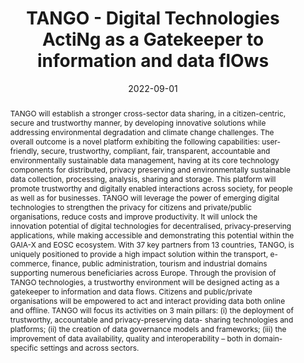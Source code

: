 ---
title: "TANGO - Digital Technologies ActiNg as a Gatekeeper to information and data flOws"
abstract: "TANGO will establish a stronger cross-sector data sharing, in a citizen-centric, secure and trustworthy manner, by developing innovative solutions while addressing environmental degradation and climate change challenges. The overall outcome is a novel platform exhibiting the following capabilities: user-friendly, secure, trustworthy, compliant, fair, transparent, accountable and environmentally sustainable data management, having at its core technology components for distributed, privacy preserving and environmentally sustainable data collection, processing, analysis, sharing and storage. This platform will promote trustworthy and digitally enabled interactions across society, for people as well as for businesses. TANGO will leverage the power of emerging digital technologies to strengthen the privacy for citizens and private/public organisations, reduce costs and improve productivity. It will unlock the innovation potential of digital technologies for decentralised, privacy-preserving applications, while making accessible and demonstrating this potential within the GAIA-X and EOSC ecosystem. With 37 key partners from 13 countries, TANGO, is uniquely positioned to provide a high impact solution within the transport, e-commerce, finance, public administration, tourism and industrial domains supporting numerous beneficiaries across Europe. Through the provision of TANGO technologies, a trustworthy environment will be designed acting as a gatekeeper to information and data flows. Citizens and public/private organisations will be empowered to act and interact providing data both online and offline. TANGO will focus its activities on 3 main pillars: (i) the deployment of trustworthy, accountable and privacy-preserving data- sharing technologies and platforms; (ii) the creation of data governance models and frameworks; (iii) the improvement of data availability, quality and interoperability – both in domain-specific settings and across sectors."
collection: projects
permalink: /project/tango
date: 2022-09-01
citation: '<b>Role</b>: P.I., University of Greenwich.<br>
<b>Research topics:</b> Privacy risk management, AI trustworthiness.<br>
<b>Team members:</b> Dr Sakshyam Panda.<br> 
<b>Funder:</b> <a href = "https://www.ukri.org">UKRI</a> as part of the <a href = "https://research-and-innovation.ec.europa.eu/funding/funding-opportunities/funding-programmes-and-open-calls/horizon-europe_en">Horizon Europe programme</a> with Grant agreement ID 101070052.<br>
<i class="fas fa-fw fa-link zoom" aria-hidden="true"></i><a href = "https://tango-project.eu">project website</a>
<i class="fas fa-fw fa-link zoom" aria-hidden="true"></i><a href = "https://cordis.europa.eu/project/id/101070052">cordis</a>'
---